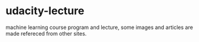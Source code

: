 # udacity-lecture
machine learning course program and lecture, some  images and  articles are made refereced from other sites.
